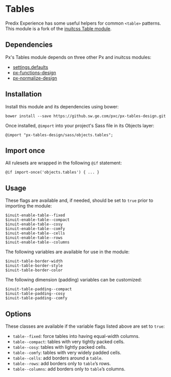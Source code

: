 # Tables

Predix Experience has some useful helpers for common `<table>` patterns. This module is a fork of the [inuitcss Table module](https://github.com/inuitcss/objects.tables).

## Dependencies

Px's Tables module depends on three other Px and inuitcss modules:

* [settings.defaults](https://github.com/inuitcss/settings.defaults)
* [px-functions-design](https://github.sw.ge.com/pxc/px-functions-design)
* [px-normalize-design](https://github.sw.ge.com/pxc/px-normalize-design)

## Installation

Install this module and its dependencies using bower:

    bower install --save https://github.sw.ge.com/pxc/px-tables-design.git

Once installed, `@import` into your project's Sass file in its Objects layer:

    @import "px-tables-design/sass/objects.tables";

## Import once

All rulesets are wrapped in the following `@if` statement:

    @if import-once('objects.tables') { ... }

## Usage

These flags are available and, if needed, should be set to `true` prior to importing the module:

    $inuit-enable-table--fixed
    $inuit-enable-table--compact
    $inuit-enable-table--cosy
    $inuit-enable-table--comfy
    $inuit-enable-table--cells
    $inuit-enable-table--rows
    $inuit-enable-table--columns

The following variables are available for use in the module:

    $inuit-table-border-width
    $inuit-table-border-style
    $inuit-table-border-color

The following dimension (padding) variables can be customized:

    $inuit-table-padding--compact
    $inuit-table-padding--cosy
    $inuit-table-padding--comfy

## Options

These classes are available if the variable flags listed above are set to `true`:

* `table--fixed`: force tables into having equal-width columns.
* `table--compact`: tables with very tightly packed cells.
* `table--cosy`: tables with lightly packed cells.
* `table--comfy`: tables with very widely padded cells.
* `table--cells`: add borders around a `table`.
* `table--rows`: add borders only to `table`’s rows.
* `table--columns`: add borders only to `table`’s columns.
